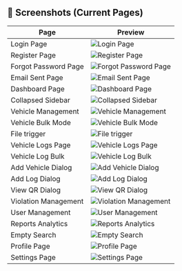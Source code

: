 ## 📱 Screenshots (Current Pages)

| Page                 | Preview                                                                |
| -------------------- | ---------------------------------------------------------------------- |
| Login Page           | ![Login Page](./app_progress_shots/login_page.png)                     |
| Register Page        | ![Register Page](./app_progress_shots/register_page.png)               |
| Forgot Password Page | ![Forgot Password Page](./app_progress_shots/forgot_pass_page.png)     |
| Email Sent Page      | ![Email Sent Page](./app_progress_shots/email_sent_page.png)           |
| Dashboard Page       | ![Dashboard Page](./app_progress_shots/dashboard_page.png)             |
| Collapsed Sidebar    | ![Collapsed Sidebar](./app_progress_shots/collapsed_sidebar.png)       |
| Vehicle Management   | ![Vehicle Management](./app_progress_shots/vehicle_management.png)     |
| Vehicle Bulk Mode    | ![Vehicle Bulk Mode](./app_progress_shots/vehicle_management_bulk.png) |
| File trigger         | ![File trigger](./app_progress_shots/file_popup_trigger.png)           |
| Vehicle Logs Page    | ![Vehicle Logs Page](./app_progress_shots/vehicle_logs_page.png)       |
| Vehicle Log Bulk     | ![Vehicle Log Bulk](./app_progress_shots/vehicle_log_bulk.png)         |
| Add Vehicle Dialog   | ![Add Vehicle Dialog](./app_progress_shots/add_vehicle_dialog.png)     |
| Add Log Dialog       | ![Add Log Dialog](./app_progress_shots/add_log_dialog.png)             |
| View QR Dialog       | ![View QR Dialog](./app_progress_shots/view_qr_dialog.png)             |
| Violation Management | ![Violation Management](./app_progress_shots/violation_management.png) |
| User Management      | ![User Management](./app_progress_shots/user_management.png)           |
| Reports Analytics    | ![Reports Analytics](./app_progress_shots/reports_analytics.png)       |
| Empty Search         | ![Empty Search](./app_progress_shots/empty_search.png)                 |
| Profile Page         | ![Profile Page](./app_progress_shots/profile_page.png)                 |
| Settings Page        | ![Settings Page](./app_progress_shots/settings_page.png)               |

